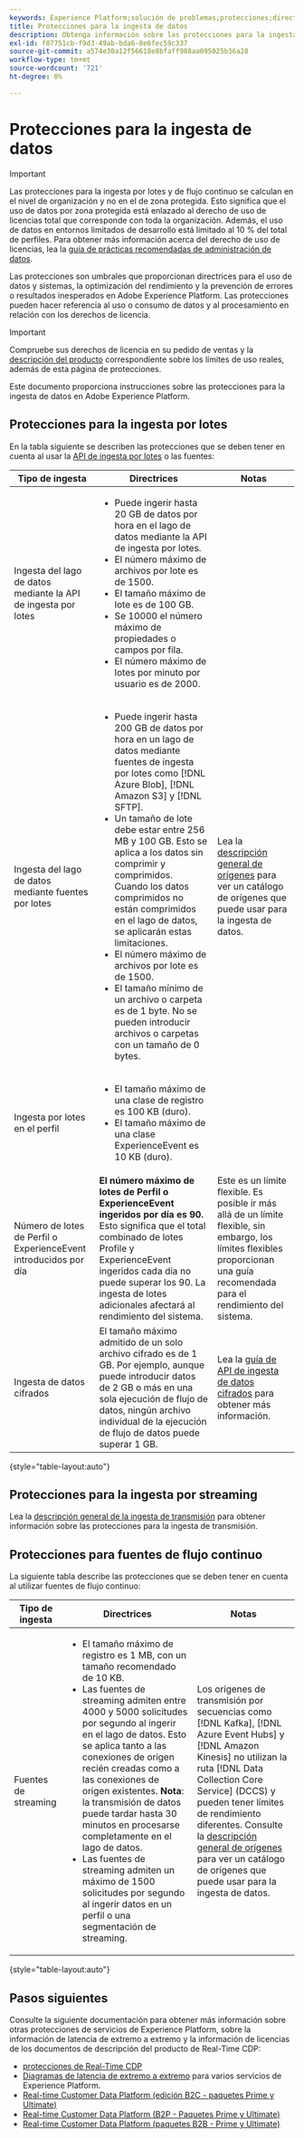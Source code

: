 ```yaml
---
keywords: Experience Platform;solución de problemas;protecciones;directrices;
title: Protecciones para la ingesta de datos
description: Obtenga información sobre las protecciones para la ingesta de datos en Adobe Experience Platform.
exl-id: f07751cb-f9d3-49ab-bda6-8e6fec59c337
source-git-commit: a574e30a12f56618e8bfaff988aa095025b36a28
workflow-type: tm+mt
source-wordcount: '721'
ht-degree: 0%

---
```


# Protecciones para la ingesta de datos

>[!IMPORTANT]
>
>Las protecciones para la ingesta por lotes y de flujo continuo se calculan en el nivel de organización y no en el de zona protegida. Esto significa que el uso de datos por zona protegida está enlazado al derecho de uso de licencias total que corresponde con toda la organización. Además, el uso de datos en entornos limitados de desarrollo está limitado al 10 % del total de perfiles. Para obtener más información acerca del derecho de uso de licencias, lea la [guía de prácticas recomendadas de administración de datos](../landing/license-usage-and-guardrails/data-management-best-practices.md).

Las protecciones son umbrales que proporcionan directrices para el uso de datos y sistemas, la optimización del rendimiento y la prevención de errores o resultados inesperados en Adobe Experience Platform. Las protecciones pueden hacer referencia al uso o consumo de datos y al procesamiento en relación con los derechos de licencia.

>[!IMPORTANT]
>
>Compruebe sus derechos de licencia en su pedido de ventas y la [descripción del producto](https://helpx.adobe.com/legal/product-descriptions.html?lang=es) correspondiente sobre los límites de uso reales, además de esta página de protecciones.

Este documento proporciona instrucciones sobre las protecciones para la ingesta de datos en Adobe Experience Platform.

## Protecciones para la ingesta por lotes

En la tabla siguiente se describen las protecciones que se deben tener en cuenta al usar la [API de ingesta por lotes](./batch-ingestion/overview.md) o las fuentes:

| Tipo de ingesta | Directrices | Notas |
| --- | --- | --- |
| Ingesta del lago de datos mediante la API de ingesta por lotes | <ul><li>Puede ingerir hasta 20 GB de datos por hora en el lago de datos mediante la API de ingesta por lotes.</li><li>El número máximo de archivos por lote es de 1500.</li><li>El tamaño máximo de lote es de 100 GB.</li><li>Se 10000 el número máximo de propiedades o campos por fila.</li><li>El número máximo de lotes por minuto por usuario es de 2000.</li></ul> | |
| Ingesta del lago de datos mediante fuentes por lotes | <ul><li>Puede ingerir hasta 200 GB de datos por hora en un lago de datos mediante fuentes de ingesta por lotes como [!DNL Azure Blob], [!DNL Amazon S3] y [!DNL SFTP].</li><li>Un tamaño de lote debe estar entre 256 MB y 100 GB. Esto se aplica a los datos sin comprimir y comprimidos. Cuando los datos comprimidos no están comprimidos en el lago de datos, se aplicarán estas limitaciones.</li><li>El número máximo de archivos por lote es de 1500.</li><li>El tamaño mínimo de un archivo o carpeta es de 1 byte. No se pueden introducir archivos o carpetas con un tamaño de 0 bytes.</li></ul> | Lea la [descripción general de orígenes](../sources/home.md) para ver un catálogo de orígenes que puede usar para la ingesta de datos. |
| Ingesta por lotes en el perfil | <ul><li>El tamaño máximo de una clase de registro es 100 KB (duro).</li><li>El tamaño máximo de una clase ExperienceEvent es 10 KB (duro).</li></ul> | |
| Número de lotes de Perfil o ExperienceEvent introducidos por día | **El número máximo de lotes de Perfil o ExperienceEvent ingeridos por día es 90.** Esto significa que el total combinado de lotes Profile y ExperienceEvent ingeridos cada día no puede superar los 90. La ingesta de lotes adicionales afectará al rendimiento del sistema. | Este es un límite flexible. Es posible ir más allá de un límite flexible, sin embargo, los límites flexibles proporcionan una guía recomendada para el rendimiento del sistema. |
| Ingesta de datos cifrados | El tamaño máximo admitido de un solo archivo cifrado es de 1 GB. Por ejemplo, aunque puede introducir datos de 2 GB o más en una sola ejecución de flujo de datos, ningún archivo individual de la ejecución de flujo de datos puede superar 1 GB. | Lea la [guía de API de ingesta de datos cifrados](../sources/tutorials/api/encrypt-data.md) para obtener más información. |

{style="table-layout:auto"}

## Protecciones para la ingesta por streaming

Lea la [descripción general de la ingesta de transmisión](./streaming-ingestion/overview.md) para obtener información sobre las protecciones para la ingesta de transmisión.

## Protecciones para fuentes de flujo continuo

La siguiente tabla describe las protecciones que se deben tener en cuenta al utilizar fuentes de flujo continuo:

| Tipo de ingesta | Directrices | Notas |
| --- | --- | --- |
| Fuentes de streaming | <ul><li>El tamaño máximo de registro es 1 MB, con un tamaño recomendado de 10 KB.</li><li>Las fuentes de streaming admiten entre 4000 y 5000 solicitudes por segundo al ingerir en el lago de datos. Esto se aplica tanto a las conexiones de origen recién creadas como a las conexiones de origen existentes. **Nota**: la transmisión de datos puede tardar hasta 30 minutos en procesarse completamente en el lago de datos.</li><li>Las fuentes de streaming admiten un máximo de 1500 solicitudes por segundo al ingerir datos en un perfil o una segmentación de streaming.</li></ul> | Los orígenes de transmisión por secuencias como [!DNL Kafka], [!DNL Azure Event Hubs] y [!DNL Amazon Kinesis] no utilizan la ruta [!DNL Data Collection Core Service] (DCCS) y pueden tener límites de rendimiento diferentes. Consulte la [descripción general de orígenes](../sources/home.md) para ver un catálogo de orígenes que puede usar para la ingesta de datos. |

{style="table-layout:auto"}

## Pasos siguientes

Consulte la siguiente documentación para obtener más información sobre otras protecciones de servicios de Experience Platform, sobre la información de latencia de extremo a extremo y la información de licencias de los documentos de descripción del producto de Real-Time CDP:

* [protecciones de Real-Time CDP](/help/rtcdp/guardrails/overview.md)
* [Diagramas de latencia de extremo a extremo](https://experienceleague.adobe.com/docs/blueprints-learn/architecture/architecture-overview/deployment/guardrails.html?lang=en#end-to-end-latency-diagrams) para varios servicios de Experience Platform.
* [Real-time Customer Data Platform (edición B2C - paquetes Prime y Ultimate)](https://helpx.adobe.com/legal/product-descriptions/real-time-customer-data-platform-b2c-edition-prime-and-ultimate-packages.html)
* [Real-time Customer Data Platform (B2P - Paquetes Prime y Ultimate)](https://helpx.adobe.com/legal/product-descriptions/real-time-customer-data-platform-b2p-edition-prime-and-ultimate-packages.html)
* [Real-time Customer Data Platform (paquetes B2B - Prime y Ultimate)](https://helpx.adobe.com/legal/product-descriptions/real-time-customer-data-platform-b2b-edition-prime-and-ultimate-packages.html)
